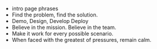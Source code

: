 * intro page
phrases
* Find the problem, find the solution.
* Demo, Design, Develop Deploy
* Believe in the mission. Believe in the team.
* Make it work for every possible scenario.
* When faced with the greatest of pressures, remain calm. 

